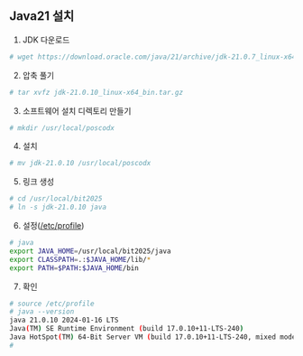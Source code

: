 ## Java21 설치

1. JDK 다운로드
```sh
# wget https://download.oracle.com/java/21/archive/jdk-21.0.7_linux-x64_bin.tar.gz  (x64 아키턱처 다운로드 URL)
```

2. 압축 풀기
```sh
# tar xvfz jdk-21.0.10_linux-x64_bin.tar.gz
```

3. 소프트웨어 설치 디렉토리 만들기
```sh
# mkdir /usr/local/poscodx
```

4. 설치
```sh
# mv jdk-21.0.10 /usr/local/poscodx
```

5. 링크 생성
```sh
# cd /usr/local/bit2025
# ln -s jdk-21.0.10 java
```

6. 설정([/etc/profile](https://github.com/jinho3085/rockey-practies/blob/main/lx/etc/Profile))
```sh
# java
export JAVA_HOME=/usr/local/bit2025/java
export CLASSPATH=.:$JAVA_HOME/lib/*
export PATH=$PATH:$JAVA_HOME/bin
```

7. 확인
```sh
# source /etc/profile
# java --version
java 21.0.10 2024-01-16 LTS
Java(TM) SE Runtime Environment (build 17.0.10+11-LTS-240)
Java HotSpot(TM) 64-Bit Server VM (build 17.0.10+11-LTS-240, mixed mode, sharing)
#
```
